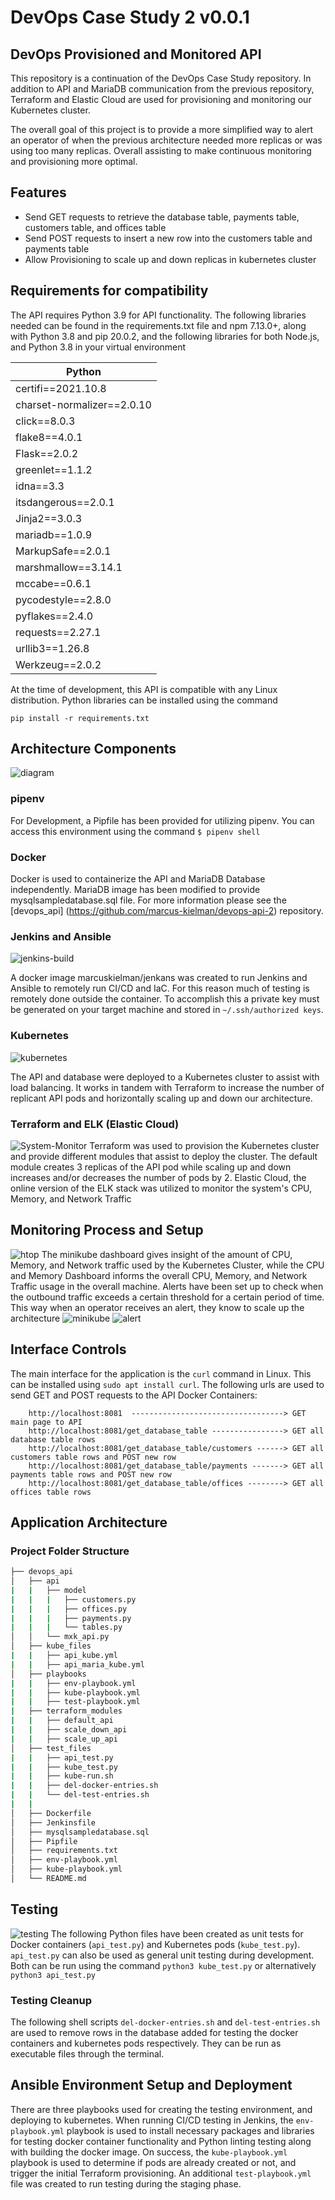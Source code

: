 # DevOps Case Study 2 v0.0.1
## DevOps Provisioned and Monitored API

This repository is a continuation of the DevOps Case Study repository. In addition to API and MariaDB communication from the previous repository, Terraform and Elastic Cloud are used for provisioning and monitoring our Kubernetes cluster.

The overall goal of this project is to provide a more simplified way to alert an operator of when the previous architecture needed more replicas or was using too many replicas. Overall assisting to make continuous monitoring and provisioning more optimal.

## Features

- Send GET requests to retrieve the database table, payments table, customers table, and offices table
- Send POST requests to insert a new row into the customers table and payments table
- Allow Provisioning to scale up and down replicas in kubernetes cluster


## Requirements for compatibility

The API requires Python 3.9 for API functionality. The following libraries needed can be found in the requirements.txt file and npm 7.13.0+, along with Python 3.8 and pip 20.0.2, and the following libraries for both Node.js, and Python 3.8 in your virtual environment

| Python                  
| ------                  
| certifi==2021.10.8
| charset-normalizer==2.0.10
| click==8.0.3
| flake8==4.0.1
| Flask==2.0.2
| greenlet==1.1.2
| idna==3.3
| itsdangerous==2.0.1
| Jinja2==3.0.3
| mariadb==1.0.9
| MarkupSafe==2.0.1
| marshmallow==3.14.1
| mccabe==0.6.1
| pycodestyle==2.8.0
| pyflakes==2.4.0
| requests==2.27.1
| urllib3==1.26.8
| Werkzeug==2.0.2        

At the time of development, this API is compatible with any Linux distribution.
Python libraries can be installed using the command

```
pip install -r requirements.txt
```

## Architecture Components
![diagram](https://raw.githubusercontent.com/marcus-kielman/devops-api-2/master/screenshots/Blank%20diagram.png)
### pipenv
For Development, a Pipfile has been provided for utilizing pipenv. You can access
this environment using the command ```$ pipenv shell```

### Docker
Docker is used to containerize the API and MariaDB Database independently. MariaDB image has been modified to provide mysqlsampledatabase.sql file. For more information please see the [devops_api] (https://github.com/marcus-kielman/devops-api-2) repository.

### Jenkins and Ansible
![jenkins-build](https://raw.githubusercontent.com/marcus-kielman/devops-api-2/master/screenshots/jenkins.png)

A docker image marcuskielman/jenkans was created to run Jenkins and Ansible to remotely run CI/CD and IaC. For this reason much of testing is remotely done outside the container. To accomplish this a private key must be generated on your target machine and stored in ```~/.ssh/authorized keys```.

### Kubernetes
![kubernetes](https://raw.githubusercontent.com/marcus-kielman/devops-api-2/master/screenshots/kubectl%20monitor.png) 

The API and database were deployed to a Kubernetes cluster to assist with load balancing. It works in tandem with Terraform to increase the number of replicant API pods and horizontally scaling up and down our architecture.

### Terraform and ELK (Elastic Cloud)
![System-Monitor](https://raw.githubusercontent.com/marcus-kielman/devops-api-2/master/screenshots/Monitor%201.png)
Terraform was used to provision the Kubernetes cluster and provide different modules that assist to deploy the cluster. The default module creates 3 replicas of the API pod while scaling up and down increases and/or decreases the number of pods by 2. Elastic Cloud, the online version of the ELK stack was utilized to monitor the system's CPU, Memory, and Network Traffic

## Monitoring Process and Setup
![htop](https://raw.githubusercontent.com/marcus-kielman/devops-api-2/master/screenshots/htop.png)
The minikube dashboard gives insight of the amount of CPU, Memory, and Network traffic used by the Kubernetes Cluster, while the CPU and Memory Dashboard informs the overall CPU, Memory, and Network Traffic usage in the overall machine. Alerts have been set up to check when the outbound traffic exceeds a certain threshold for a certain period of time. This way when an operator receives an alert, they know to scale up the architecture
![minikube](https://raw.githubusercontent.com/marcus-kielman/devops-api-2/master/screenshots/minikube%20monitor.png)
![alert](https://raw.githubusercontent.com/marcus-kielman/devops-api-2/master/screenshots/Slack%20Alerts.png)
## Interface Controls
The main interface for the application is the ```curl``` command in Linux. This can be installed using ```sudo apt install curl```. 
The following urls are used to send GET and POST requests to the API Docker Containers:

        http://localhost:8081  ----------------------------------> GET main page to API
        http://localhost:8081/get_database_table ----------------> GET all database table rows
        http://localhost:8081/get_database_table/customers ------> GET all customers table rows and POST new row
        http://localhost:8081/get_database_table/payments -------> GET all payments table rows and POST new row
        http://localhost:8081/get_database_table/offices --------> GET all offices table rows

## Application Architecture
### Project Folder Structure

```bash
├── devops_api
│   ├── api
|   |   ├── model
|   |   |   ├── customers.py
|   |   |   ├── offices.py
|   |   |   ├── payments.py
|   |   |   └── tables.py
│   │   └── mxk_api.py
│   ├── kube_files
|   |   ├── api_kube.yml
|   |   ├── api_maria_kube.yml
│   ├── playbooks
|   |   ├── env-playbook.yml
|   |   ├── kube-playbook.yml
|   |   ├── test-playbook.yml
|   ├── terraform_modules
|   |   ├── default_api
|   |   ├── scale_down_api
|   |   ├── scale_up_api
│   ├── test_files
|   |   ├── api_test.py
|   |   ├── kube_test.py
|   |   ├── kube-run.sh
|   |   ├── del-docker-entries.sh
|   |   └── del-test-entries.sh
|   |
│   ├── Dockerfile
│   ├── Jenkinsfile
│   ├── mysqlsampledatabase.sql
│   ├── Pipfile
│   ├── requirements.txt
│   ├── env-playbook.yml
│   ├── kube-playbook.yml
│   └── README.md

```

## Testing
![testing](https://raw.githubusercontent.com/marcus-kielman/devops-api-2/master/screenshots/test_deployment.png)
The following Python files have been created as unit tests for Docker containers (```api_test.py```) and Kubernetes pods (```kube_test.py```). ```api_test.py``` can also be used as general unit testing during development. Both can be run using the command ```python3 kube_test.py``` or alternatively ```python3 api_test.py```

### Testing Cleanup
The following shell scripts ```del-docker-entries.sh``` and ```del-test-entries.sh``` are used to remove rows in the database added for testing the docker containers and kubernetes pods respectively. They can be run as executable files through the terminal.

## Ansible Environment Setup and Deployment
There are three playbooks used for creating the testing environment, and deploying to kubernetes. When running CI/CD testing in Jenkins, the ```env-playbook.yml``` playbook is used to install necessary packages and libraries for testing docker container functionality and Python linting testing along with building the docker image. On success, the ```kube-playbook.yml``` playbook is used to determine if pods are already created or not, and trigger the initial Terraform provisioning. An additional ```test-playbook.yml``` file was created to run testing during the staging phase.
